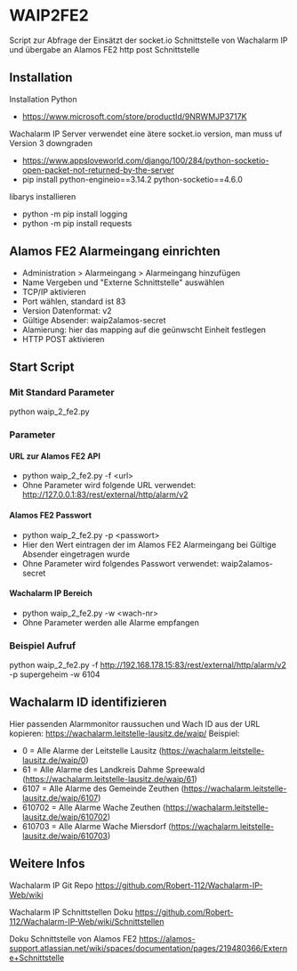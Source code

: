# WAIP2FE2
Script zur Abfrage der Einsätzt der socket.io Schnittstelle von Wachalarm IP und übergabe an Alamos FE2 http post Schnittstelle

## Installation
Installation Python
* https://www.microsoft.com/store/productId/9NRWMJP3717K

Wachalarm IP Server verwendet eine ätere socket.io version, man muss uf Version 3 downgraden
* https://www.appsloveworld.com/django/100/284/python-socketio-open-packet-not-returned-by-the-server
* pip install python-engineio==3.14.2 python-socketio==4.6.0

libarys installieren
* python -m pip install logging
* python -m pip install requests

## Alamos FE2 Alarmeingang einrichten
* Administration > Alarmeingang > Alarmeingang hinzufügen
* Name Vergeben und "Externe Schnittstelle" auswählen
* TCP/IP aktivieren
* Port wählen, standard ist 83
* Version Datenformat: v2
* Gültige Absender: waip2alamos-secret
* Alamierung: hier das mapping auf die geünwscht Einheit festlegen
* HTTP POST aktivieren

## Start Script
### Mit Standard Parameter
python waip_2_fe2.py

### Parameter
#### URL zur Alamos FE2 API
* python waip_2_fe2.py -f \<url>   
* Ohne Parameter wird folgende URL verwendet: http://127.0.0.1:83/rest/external/http/alarm/v2

#### Alamos FE2 Passwort
* python waip_2_fe2.py -p \<passwort>
* Hier den Wert eintragen der im Alamos FE2 Alarmeingang bei Gültige Absender eingetragen wurde
* Ohne Parameter wird folgendes Passwort verwendet: waip2alamos-secret

#### Wachalarm IP Bereich
* python waip_2_fe2.py -w \<wach-nr>
* Ohne Parameter werden alle Alarme empfangen

### Beispiel Aufruf
python waip_2_fe2.py -f http://192.168.178.15:83/rest/external/http/alarm/v2 -p supergeheim -w 6104
  
## Wachalarm ID identifizieren
Hier passenden Alarmmonitor raussuchen und Wach ID aus der URL kopieren: https://wachalarm.leitstelle-lausitz.de/waip/
Beispiel:
* 0 = Alle Alarme der Leitstelle Lausitz (https://wachalarm.leitstelle-lausitz.de/waip/0)
* 61 = Alle Alarme des Landkreis Dahme Spreewald (https://wachalarm.leitstelle-lausitz.de/waip/61)
* 6107  = Alle Alarme des Gemeinde Zeuthen (https://wachalarm.leitstelle-lausitz.de/waip/6107)
* 610702 = Alle Alarme Wache Zeuthen (https://wachalarm.leitstelle-lausitz.de/waip/610702)
* 610703 = Alle Alarme Wache Miersdorf (https://wachalarm.leitstelle-lausitz.de/waip/610703)

## Weitere Infos
Wachalarm IP Git Repo
https://github.com/Robert-112/Wachalarm-IP-Web/wiki

Wachalarm IP Schnittstellen Doku
https://github.com/Robert-112/Wachalarm-IP-Web/wiki/Schnittstellen

Doku Schnittstelle von Alamos FE2
https://alamos-support.atlassian.net/wiki/spaces/documentation/pages/219480366/Externe+Schnittstelle
